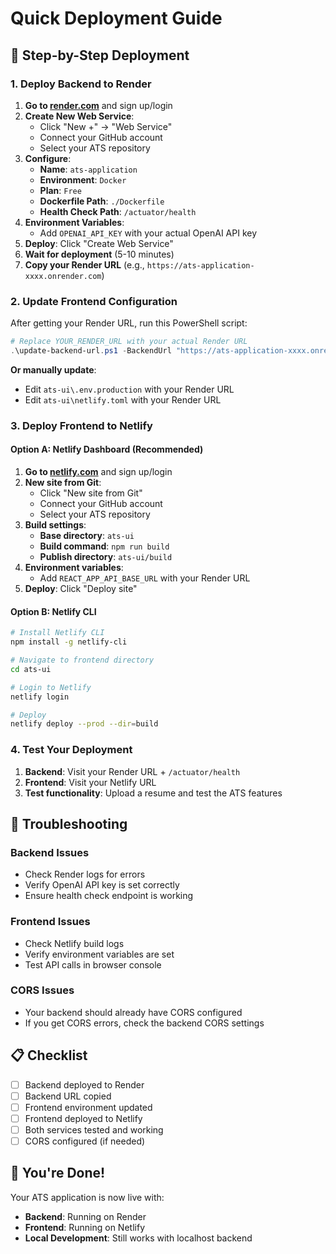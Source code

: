 # Quick Deployment Guide

## 🚀 Step-by-Step Deployment

### 1. Deploy Backend to Render

1. **Go to [render.com](https://render.com)** and sign up/login
2. **Create New Web Service**:
   - Click "New +" → "Web Service"
   - Connect your GitHub account
   - Select your ATS repository
3. **Configure**:
   - **Name**: `ats-application`
   - **Environment**: `Docker`
   - **Plan**: `Free`
   - **Dockerfile Path**: `./Dockerfile`
   - **Health Check Path**: `/actuator/health`
4. **Environment Variables**:
   - Add `OPENAI_API_KEY` with your actual OpenAI API key
5. **Deploy**: Click "Create Web Service"
6. **Wait for deployment** (5-10 minutes)
7. **Copy your Render URL** (e.g., `https://ats-application-xxxx.onrender.com`)

### 2. Update Frontend Configuration

After getting your Render URL, run this PowerShell script:

```powershell
# Replace YOUR_RENDER_URL with your actual Render URL
.\update-backend-url.ps1 -BackendUrl "https://ats-application-xxxx.onrender.com"
```

**Or manually update**:
- Edit `ats-ui\.env.production` with your Render URL
- Edit `ats-ui\netlify.toml` with your Render URL

### 3. Deploy Frontend to Netlify

#### Option A: Netlify Dashboard (Recommended)
1. **Go to [netlify.com](https://netlify.com)** and sign up/login
2. **New site from Git**:
   - Click "New site from Git"
   - Connect your GitHub account
   - Select your ATS repository
3. **Build settings**:
   - **Base directory**: `ats-ui`
   - **Build command**: `npm run build`
   - **Publish directory**: `ats-ui/build`
4. **Environment variables**:
   - Add `REACT_APP_API_BASE_URL` with your Render URL
5. **Deploy**: Click "Deploy site"

#### Option B: Netlify CLI
```bash
# Install Netlify CLI
npm install -g netlify-cli

# Navigate to frontend directory
cd ats-ui

# Login to Netlify
netlify login

# Deploy
netlify deploy --prod --dir=build
```

### 4. Test Your Deployment

1. **Backend**: Visit your Render URL + `/actuator/health`
2. **Frontend**: Visit your Netlify URL
3. **Test functionality**: Upload a resume and test the ATS features

## 🔧 Troubleshooting

### Backend Issues
- Check Render logs for errors
- Verify OpenAI API key is set correctly
- Ensure health check endpoint is working

### Frontend Issues
- Check Netlify build logs
- Verify environment variables are set
- Test API calls in browser console

### CORS Issues
- Your backend should already have CORS configured
- If you get CORS errors, check the backend CORS settings

## 📋 Checklist

- [ ] Backend deployed to Render
- [ ] Backend URL copied
- [ ] Frontend environment updated
- [ ] Frontend deployed to Netlify
- [ ] Both services tested and working
- [ ] CORS configured (if needed)

## 🎉 You're Done!

Your ATS application is now live with:
- **Backend**: Running on Render
- **Frontend**: Running on Netlify
- **Local Development**: Still works with localhost backend
